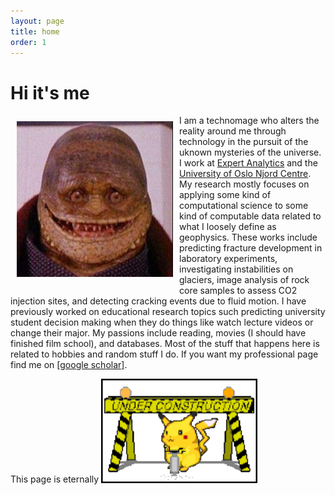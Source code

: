 ```yaml
---
layout: page
title: home
order: 1
---
```


# Hi it's me

<div>
<div style="float: left; padding: 10px">
<img src ="/imgs/goomba.jpg" width="250">
</div>
<div>
I am a technomage who alters the reality around me through technology in the pursuit of the uknown mysteries of the universe. I work at <a href="https://expertanalytics.no">Expert Analytics</a> and the <a href="https://www.mn.uio.no/njord/english/">University of Oslo Njord Centre</a>. My research mostly focuses on applying some kind of computational science to some kind of computable data related to what I loosely define as geophysics. These works include predicting fracture development in laboratory experiments, investigating instabilities on glaciers, image analysis of rock core samples to assess CO2 injection sites, and detecting cracking events due to fluid motion.  I have previously worked on educational research topics such predicting university student decision making when they do things like watch lecture videos or change their major. My passions include reading, movies (I should have finished film school), and databases. Most of the stuff that happens here is related to hobbies and random stuff I do. If you want my professional page find me on <a href="https://scholar.google.no/citations?user=OFBaoZEAAAAJ&hl=en">[google scholar]</a>.

</div>
</div>


This page is eternally <img src="/imgs/under_construction.gif" width="250" />
